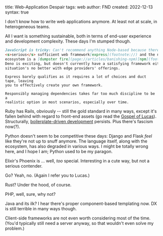 title: Web-Application Despair
tags: web
author: FND
created: 2022-12-13
syntax: true

I don't know how to write web applications anymore. At least not at scale, in
heterogeneous teams.

All I want is something sustainable, both in terms of end-user experience and
development complexity. These days I'm stumped though.

```markdown allowHTML
JavaScript is tricky: Can't recommend anything Node-based because there's no
<s>serious</s> sufficient web framework[express](footnote://) and the npm
ecosystem is a [dumpster fire](page://articles/banishing-npm)[npm](footnote://).
Deno is exciting, but doesn't currently have a satisfying framework either. The
situation's no better with edge providers' offerings.
```

```footnote express
Express barely qualifies as it requires a lot of choices and duct tape, leaving
you to effectively create your own framework.
```

```footnote npm
Responsibly managing dependencies takes far too much discipline to be a
realistic option in most scenarios, especially over time.
```

Ruby has Rails, obviously -- still the gold standard in many ways, except it's
fallen behind with regard to front-end assets (go read the
[Gospel of Lucas](https://leanpub.com/therails8way)). Structurally,
[boilerplate-driven development](https://railsdiff.org) persists. Plus there's
fascism now(?).

Python doesn't seem to be competitive these days: Django and Flask _feel_ like
they're not up to snuff anymore. The language itself, along with the ecosystem,
has also degraded in various ways. I might be totally wrong here, and I hope I
am; Python used to be my paragon.

Elixir's Phoenix is ... well, _too_ special. Interesting in a cute way, but not
a serious contender.

Go? Yeah, no. (Again I refer you to Lucas.)

Rust? Under the hood, of course.

PHP, well, sure, why not?

Java and its ilk? I hear there's proper component-based templating now. DX is
still terrible in many ways though.

Client-side frameworks are not even worth considering most of the time. (You'd
typically still need a server anyway, so that wouldn't even solve my problem.)
